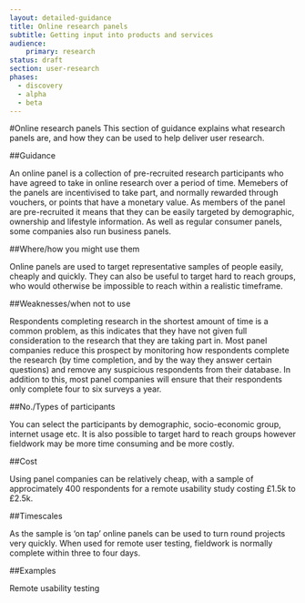 ```yaml
---
layout: detailed-guidance
title: Online research panels
subtitle: Getting input into products and services
audience: 
    primary: research 
status: draft
section: user-research
phases:
  - discovery
  - alpha
  - beta
---
```

    
#Online research panels
This section of guidance explains what research panels are, and how they can be used to help deliver user research.

##Guidance

An online panel is a collection of pre-recruited research participants who have agreed to take in online research over a period of time. Memebers of the panels are incentivised to take part, and normally rewarded through vouchers, or points that have a monetary value. As members of the panel are pre-recruited it means that they can be easily targeted by demographic, ownership and lifestyle information. As well as regular consumer panels, some companies also run business panels.

##Where/how you might use them

Online panels are used to target representative samples of people easily, cheaply and quickly. They can also be useful to target hard to reach groups, who would otherwise be impossible to reach within a realistic timeframe.

##Weaknesses/when not to use

Respondents completing research in the shortest amount of time is a common problem, as this indicates that they have not given full consideration to the research that they are taking part in. Most panel companies reduce this prospect by monitoring how respondents complete the research (by time completion, and by the way they answer certain questions) and remove any suspicious respondents from their database. In addition to this, most panel companies will ensure that their respondents only complete four to six surveys a year.

##No./Types of participants

You can select the participants by demographic, socio-economic group, internet usage etc. It is also possible to target hard to reach groups however fieldwork may be more time consuming and be more costly.

##Cost

Using panel companies can be relatively cheap, with a sample of approcimately 400 respondents for a remote usability study costing £1.5k to £2.5k.

##Timescales

As the sample is ‘on tap’ online panels can be used to turn round projects very quickly. When used for remote user testing, fieldwork is normally complete within three to four days.

##Examples
 
Remote usability testing


